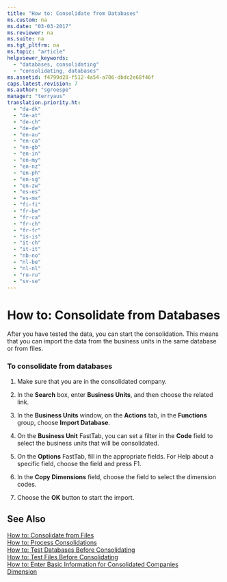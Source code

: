 ```yaml
---
title: "How to: Consolidate from Databases"
ms.custom: na
ms.date: "03-03-2017"
ms.reviewer: na
ms.suite: na
ms.tgt_pltfrm: na
ms.topic: "article"
helpviewer_keywords: 
  - "databases, consolidating"
  - "consolidating, databases"
ms.assetid: f4799d28-f512-4a54-a706-dbdc2e68f46f
caps.latest.revision: 7
ms.author: "sgroespe"
manager: "terryaus"
translation.priority.ht: 
  - "da-dk"
  - "de-at"
  - "de-ch"
  - "de-de"
  - "en-au"
  - "en-ca"
  - "en-gb"
  - "en-in"
  - "en-my"
  - "en-nz"
  - "en-ph"
  - "en-sg"
  - "en-zw"
  - "es-es"
  - "es-mx"
  - "fi-fi"
  - "fr-be"
  - "fr-ca"
  - "fr-ch"
  - "fr-fr"
  - "is-is"
  - "it-ch"
  - "it-it"
  - "nb-no"
  - "nl-be"
  - "nl-nl"
  - "ru-ru"
  - "sv-se"
---
```

# How to: Consolidate from Databases
After you have tested the data, you can start the consolidation. This means that you can import the data from the business units in the same database or from files.  
  
### To consolidate from databases  
  
1.  Make sure that you are in the consolidated company.  
  
2.  In the **Search** box, enter **Business Units**, and then choose the related link.  
  
3.  In the **Business Units** window, on the **Actions** tab, in the **Functions** group, choose **Import Database**.  
  
4.  On the **Business Unit** FastTab, you can set a filter in the **Code** field to select the business units that will be consolidated.  
  
5.  On the **Options** FastTab, fill in the appropriate fields. For Help about a specific field, choose the field and press F1.  
  
6.  In the **Copy Dimensions** field, choose the field to select the dimension codes.  
  
7.  Choose the **OK** button to start the import.  
  
## See Also  
 [How to: Consolidate from Files](../Finance/how-to-consolidate-from-files.md)   
 [How to: Process Consolidations](../Finance/how-to-process-consolidations.md)   
 [How to: Test Databases Before Consolidating](../Finance/how-to-test-databases-before-consolidating.md)   
 [How to: Test Files Before Consolidating](../Finance/how-to-test-files-before-consolidating.md)   
 [How to: Enter Basic Information for Consolidated Companies](../Finance/how-to-enter-basic-information-for-consolidated-companies.md)   
 [Dimension](assetId:///09a43eac-15fc-4036-9913-fe2b74a18bf3)
